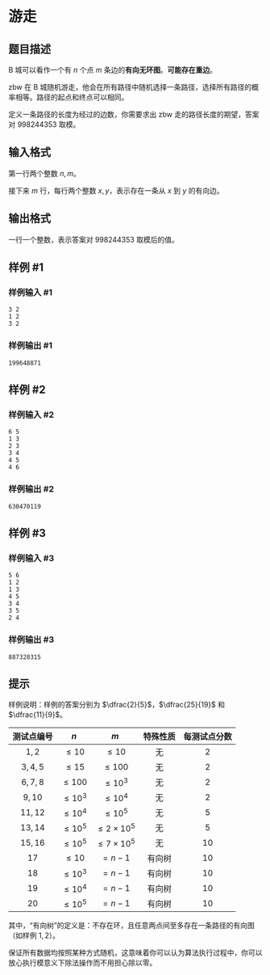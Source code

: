 # 游走

## 题目描述

B 城可以看作一个有 $n$ 个点 $m$ 条边的**有向无环图**。**可能存在重边**。

zbw 在 B 城随机游走，他会在所有路径中随机选择一条路径，选择所有路径的概率相等。路径的起点和终点可以相同。

定义一条路径的长度为经过的边数，你需要求出 zbw 走的路径长度的期望，答案对 $998244353$ 取模。

## 输入格式

第一行两个整数 $n,m$。

接下来 $m$ 行，每行两个整数 $x,y$，表示存在一条从 $x$ 到 $y$ 的有向边。

## 输出格式

一行一个整数，表示答案对 $998244353$ 取模后的值。

## 样例 #1

### 样例输入 #1
```
3 2
1 2
3 2
```

### 样例输出 #1

```
199648871
```

## 样例 #2

### 样例输入 #2
```
6 5
1 3
2 3
3 4
4 5
4 6
```

### 样例输出 #2

```
630470119
```

## 样例 #3

### 样例输入 #3
```
5 6
1 2
1 3
4 5
3 4
3 5
2 4
```

### 样例输出 #3

```
887328315
```

## 提示

样例说明：样例的答案分别为 $\dfrac{2}{5}$，$\dfrac{25}{19}$ 和 $\dfrac{11}{9}$。

| 测试点编号 | $n$ | $m$ | 特殊性质 | 每测试点分数 |
| :----------: | :----------: | :----------: | :----------: | :----------: |
| $1,2$ | $\le 10$ | $\le 10$ | 无 | $2$ |
| $3,4,5$ | $\le 15$ | $\le 100$ | 无 | $2$ |
| $6,7,8$ | $\le 100$ | $\le 10^3$ | 无 | $2$ |
| $9,10$ | $\le 10^3$ | $\le 10^4$ | 无 | $2$ |
| $11,12$ | $\le 10^4$ | $\le 10^5$ | 无 | $5$ |
| $13,14$ | $\le 10^5$ | $\le 2\times10^5$ | 无 | $5$ |
| $15,16$ | $\le 10^5$ | $\le 7\times10^5$ | 无 | $10$ |
| $17$ | $\le 10$ | $=n-1$ | 有向树 | $10$ |
| $18$ | $\le 10^3$ | $=n-1$ | 有向树 | $10$ |
| $19$ | $\le 10^4$ | $=n-1$ | 有向树 | $10$ |
| $20$ | $\le 10^5$ | $=n-1$ | 有向树 | $10$ |

其中，“有向树”的定义是：不存在环，且任意两点间至多存在一条路径的有向图（如样例 $1,2$）。

保证所有数据均按照某种方式随机，这意味着你可以认为算法执行过程中，你可以放心执行模意义下除法操作而不用担心除以零。
